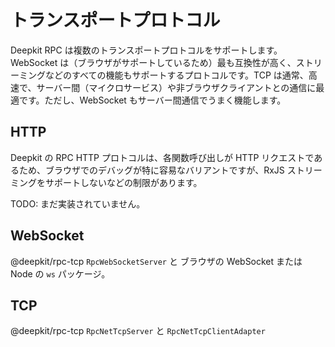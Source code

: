 # トランスポートプロトコル

Deepkit RPC は複数のトランスポートプロトコルをサポートします。WebSocket は（ブラウザがサポートしているため）最も互換性が高く、ストリーミングなどのすべての機能もサポートするプロトコルです。TCP は通常、高速で、サーバー間（マイクロサービス）や非ブラウザクライアントとの通信に最適です。ただし、WebSocket もサーバー間通信でうまく機能します。

## HTTP

Deepkit の RPC HTTP プロトコルは、各関数呼び出しが HTTP リクエストであるため、ブラウザでのデバッグが特に容易なバリアントですが、RxJS ストリーミングをサポートしないなどの制限があります。

TODO: まだ実装されていません。

## WebSocket

@deepkit/rpc-tcp `RpcWebSocketServer` と ブラウザの WebSocket または Node の `ws` パッケージ。

## TCP

@deepkit/rpc-tcp `RpcNetTcpServer` と `RpcNetTcpClientAdapter`